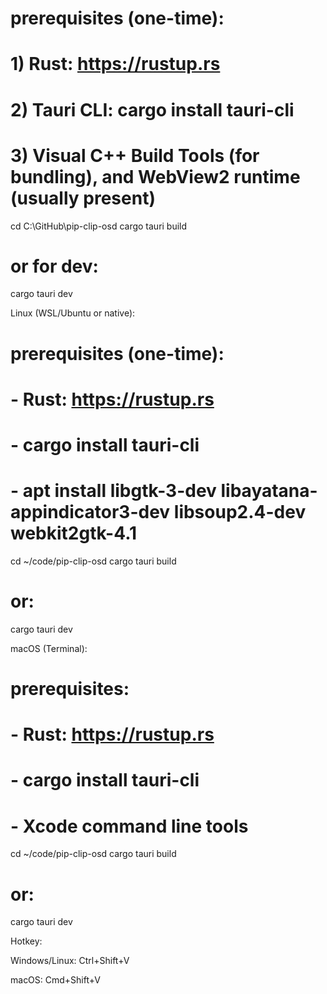 # prerequisites (one-time):
# 1) Rust: https://rustup.rs
# 2) Tauri CLI: cargo install tauri-cli
# 3) Visual C++ Build Tools (for bundling), and WebView2 runtime (usually present)

cd C:\GitHub\pip-clip-osd
cargo tauri build
# or for dev:
cargo tauri dev

Linux (WSL/Ubuntu or native):

# prerequisites (one-time):
#  - Rust: https://rustup.rs
#  - cargo install tauri-cli
#  - apt install libgtk-3-dev libayatana-appindicator3-dev libsoup2.4-dev webkit2gtk-4.1

cd ~/code/pip-clip-osd
cargo tauri build
# or:
cargo tauri dev


macOS (Terminal):

# prerequisites:
#  - Rust: https://rustup.rs
#  - cargo install tauri-cli
#  - Xcode command line tools

cd ~/code/pip-clip-osd
cargo tauri build
# or:
cargo tauri dev


Hotkey:

Windows/Linux: Ctrl+Shift+V

macOS: Cmd+Shift+V